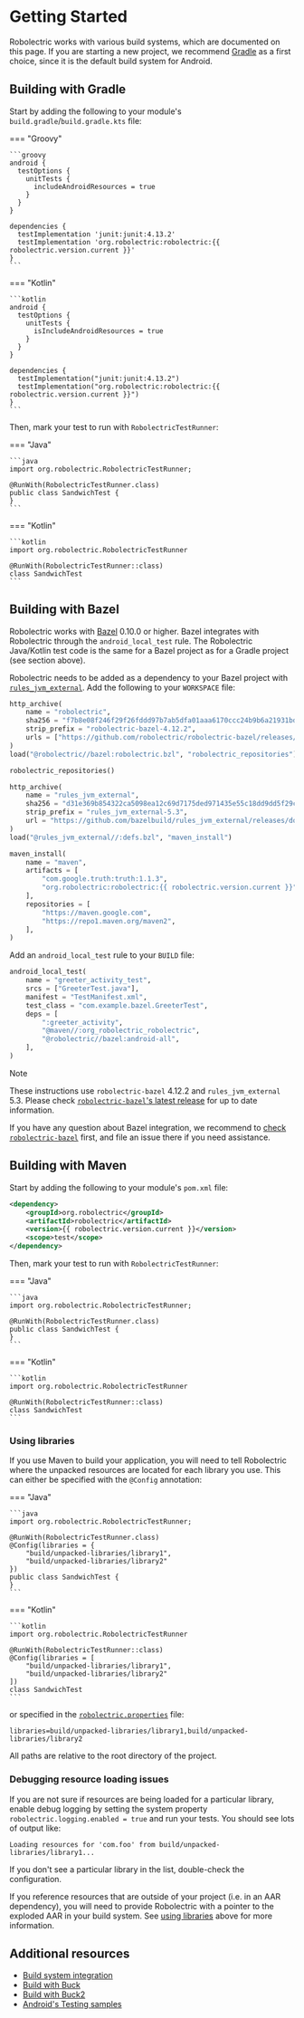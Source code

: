 # Getting Started

Robolectric works with various build systems, which are documented on this page. If you are starting a new project, we recommend [Gradle](https://gradle.org/) as a first choice, since it is the default build system for Android.

## Building with Gradle

Start by adding the following to your module's `build.gradle`/`build.gradle.kts` file:

=== "Groovy"

    ```groovy
    android {
      testOptions {
        unitTests {
          includeAndroidResources = true
        }
      }
    }

    dependencies {
      testImplementation 'junit:junit:4.13.2'
      testImplementation 'org.robolectric:robolectric:{{ robolectric.version.current }}'
    }
    ```

=== "Kotlin"

    ```kotlin
    android {
      testOptions {
        unitTests {
          isIncludeAndroidResources = true
        }
      }
    }

    dependencies {
      testImplementation("junit:junit:4.13.2")
      testImplementation("org.robolectric:robolectric:{{ robolectric.version.current }}")
    }
    ```

Then, mark your test to run with `RobolectricTestRunner`:

=== "Java"

    ```java
    import org.robolectric.RobolectricTestRunner;

    @RunWith(RobolectricTestRunner.class)
    public class SandwichTest {
    }
    ```

=== "Kotlin"

    ```kotlin
    import org.robolectric.RobolectricTestRunner

    @RunWith(RobolectricTestRunner::class)
    class SandwichTest
    ```

## Building with Bazel

Robolectric works with [Bazel](https://bazel.build) 0.10.0 or higher. Bazel integrates with Robolectric through the `android_local_test` rule. The Robolectric Java/Kotlin test code is the same for a Bazel project as for a Gradle project (see section above).

Robolectric needs to be added as a dependency to your Bazel project with [`rules_jvm_external`](https://github.com/bazelbuild/rules_jvm_external). Add the following to your `WORKSPACE` file:

```python
http_archive(
    name = "robolectric",
    sha256 = "f7b8e08f246f29f26fddd97b7ab5dfa01aaa6170ccc24b9b6a21931bde01ad6f",
    strip_prefix = "robolectric-bazel-4.12.2",
    urls = ["https://github.com/robolectric/robolectric-bazel/releases/download/4.12.2/robolectric-bazel-4.12.2.tar.gz"],
)
load("@robolectric//bazel:robolectric.bzl", "robolectric_repositories")

robolectric_repositories()

http_archive(
    name = "rules_jvm_external",
    sha256 = "d31e369b854322ca5098ea12c69d7175ded971435e55c18dd9dd5f29cc5249ac",
    strip_prefix = "rules_jvm_external-5.3",
    url = "https://github.com/bazelbuild/rules_jvm_external/releases/download/5.3/rules_jvm_external-5.3.tar.gz",
)
load("@rules_jvm_external//:defs.bzl", "maven_install")

maven_install(
    name = "maven",
    artifacts = [
        "com.google.truth:truth:1.1.3",
        "org.robolectric:robolectric:{{ robolectric.version.current }}",
    ],
    repositories = [
        "https://maven.google.com",
        "https://repo1.maven.org/maven2",
    ],
)
```

Add an `android_local_test` rule to your `BUILD` file:

```python
android_local_test(
    name = "greeter_activity_test",
    srcs = ["GreeterTest.java"],
    manifest = "TestManifest.xml",
    test_class = "com.example.bazel.GreeterTest",
    deps = [
        ":greeter_activity",
        "@maven//:org_robolectric_robolectric",
        "@robolectric//bazel:android-all",
    ],
)
```

> [!NOTE]
> These instructions use `robolectric-bazel` 4.12.2 and `rules_jvm_external` 5.3. Please check [`robolectric-bazel`'s latest release](https://github.com/robolectric/robolectric-bazel/releases/latest) for up to date information.

If you have any question about Bazel integration, we recommend to [check `robolectric-bazel`](https://github.com/robolectric/robolectric-bazel) first, and file an issue there if you need assistance.

## Building with Maven

Start by adding the following to your module's `pom.xml` file:

```xml
<dependency>
    <groupId>org.robolectric</groupId>
    <artifactId>robolectric</artifactId>
    <version>{{ robolectric.version.current }}</version>
    <scope>test</scope>
</dependency>
```

Then, mark your test to run with `RobolectricTestRunner`:

=== "Java"

    ```java
    import org.robolectric.RobolectricTestRunner;

    @RunWith(RobolectricTestRunner.class)
    public class SandwichTest {
    }
    ```

=== "Kotlin"

    ```kotlin
    import org.robolectric.RobolectricTestRunner

    @RunWith(RobolectricTestRunner::class)
    class SandwichTest
    ```

### Using libraries

If you use Maven to build your application, you will need to tell Robolectric where the unpacked resources are located for each library you use. This can either be specified with the `@Config` annotation:

=== "Java"

    ```java
    import org.robolectric.RobolectricTestRunner;

    @RunWith(RobolectricTestRunner.class)
    @Config(libraries = {
        "build/unpacked-libraries/library1",
        "build/unpacked-libraries/library2"
    })
    public class SandwichTest {
    }
    ```

=== "Kotlin"

    ```kotlin
    import org.robolectric.RobolectricTestRunner

    @RunWith(RobolectricTestRunner::class)
    @Config(libraries = [
        "build/unpacked-libraries/library1",
        "build/unpacked-libraries/library2"
    ])
    class SandwichTest
    ```

or specified in the [`robolectric.properties`](configuring.md/#robolectricproperties-file) file:

```properties
libraries=build/unpacked-libraries/library1,build/unpacked-libraries/library2
```

All paths are relative to the root directory of the project.

### Debugging resource loading issues

If you are not sure if resources are being loaded for a particular library, enable debug logging by setting the system property `robolectric.logging.enabled = true` and run your tests. You should see lots of output like:

```
Loading resources for 'com.foo' from build/unpacked-libraries/library1...
```

If you don't see a particular library in the list, double-check the configuration.

If you reference resources that are outside of your project (i.e. in an AAR dependency), you will need to provide Robolectric with a pointer to the exploded AAR in your build system. See [using libraries](#using-libraries) above for more information.

## Additional resources

* [Build system integration](build-system-integration.md)
* [Build with Buck](https://buckbuild.com/rule/robolectric_test.html)
* [Build with Buck2](https://buck2.build/docs/api/rules/#robolectric_test)
* [Android's Testing samples](https://github.com/android/testing-samples)

